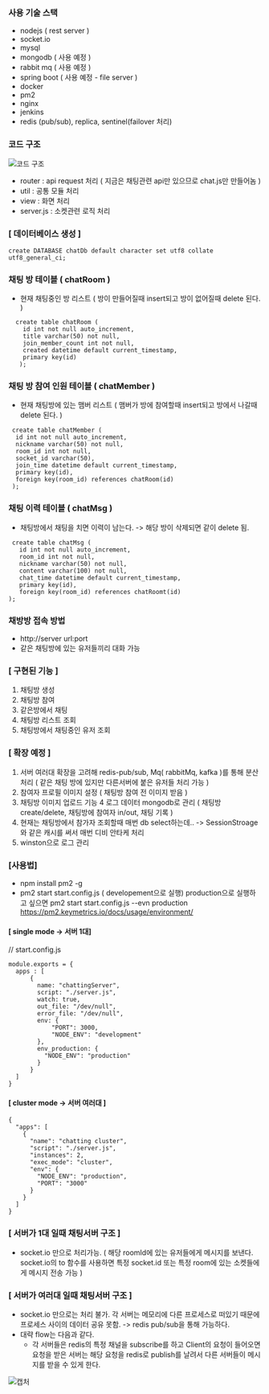  
 ### 사용 기술 스택
  - nodejs ( rest server )
  - socket.io
  - mysql
  - mongodb ( 사용 예정 )
  - rabbit mq ( 사용 예정 )
  - spring boot ( 사용 예정 - file server )
  - docker 
  - pm2
  - nginx
  - jenkins
  - redis (pub/sub), replica, sentinel(failover 처리) 

### 코드 구조
 
 ![코드 구조](https://user-images.githubusercontent.com/21052356/102683665-e80f5f00-4215-11eb-8f44-3582cfe335db.PNG)
 
 - router : api request 처리 ( 지금은 채팅관련 api만 있으므로 chat.js만 만들어놈 )
 - util : 공통 모듈 처리
 - view : 화면 처리
 - server.js : 소켓관련 로직 처리

 ### [ 데이터베이스 생성 ]
 ```
 create DATABASE chatDb default character set utf8 collate utf8_general_ci;
 ```
 
 ### 채팅 방 테이블 ( chatRoom )
  - 현재 채팅중인 방 리스트 ( 방이 만들어질때 insert되고 방이 없어질때 delete 된다. )
 ```
   create table chatRoom (
     id int not null auto_increment,
     title varchar(50) not null,
     join_member_count int not null,
     created datetime default current_timestamp,
     primary key(id)
    );
 ```
 
 ### 채팅 방 참여 인원 테이블 ( chatMember )
  - 현재 채팅방에 있는 맴버 리스트 ( 맴버가 방에 참여할때 insert되고 방에서 나갈때 delete 된다. )
  ```
   create table chatMember ( 
    id int not null auto_increment,
    nickname varchar(50) not null,
    room_id int not null,
    socket_id varchar(50),
    join_time datetime default current_timestamp,
    primary key(id),
    foreign key(room_id) references chatRoom(id)
   );
  ```
 
 ### 채팅 이력 테이블 ( chatMsg )
  - 채팅방에서 채팅을 치면 이력이 남는다. -> 해당 방이 삭제되면 같이 delete 됨.
 ```
  create table chatMsg (
    id int not null auto_increment,
    room_id int not null,
    nickname varchar(50) not null,
    content varchar(100) not null,
    chat_time datetime default current_timestamp,
    primary key(id),
    foreign key(room_id) references chatRoomt(id)
 );
 ```

 
 ### 채방방 접속 방법
 - http://server url:port
 - 같은 채팅방에 있는 유저들끼리 대화 가능

### [ 구현된 기능 ]
 1. 채팅방 생성
 2. 채팅방 참여
 3. 같은방에서 채팅
 4. 채팅방 리스트 조회
 5. 채팅방에서 채팅중인 유저 조회
 
 
### [ 확장 예정 ]
 1. 서버 여러대 확장을 고려해 redis-pub/sub, Mq( rabbitMq, kafka )를 통해 분산처리 ( 같은 채팅 방에 있지만 다른서버에 붙은 유저들 처리 가능 )
 2. 참여자 프로필 이미지 설정 ( 채팅방 참여 전 이미지 받음 )
 3. 채팅방 이미지 업로드 기능
 4 로그 데이터 mongodb로 관리 ( 채팅방 create/delete,  채팅방에 참여자 in/out, 채팅 기록 )
 5. 현재는 채팅방에서 참가자 조회할때 매번 db select하는데.. ->  SessionStroage와 같은 캐시를 써서 매번 디비 안타케 처리
 6. winston으로 로그 관리
 
 
### [사용법]
 - npm install pm2 -g
 - pm2 start start.config.js  ( developement으로 실행)  production으로 실행하고 싶으면 pm2 start start.config.js --evn production
 https://pm2.keymetrics.io/docs/usage/environment/
 
 #### [ single mode -> 서버 1대]
 // start.config.js
  ```
  module.exports = {
    apps : [
        {
          name: "chattingServer",
          script: "./server.js",
          watch: true,
          out_file: "/dev/null",
          error_file: "/dev/null",
          env: {
              "PORT": 3000,
              "NODE_ENV": "development"
          },
          env_production: {
            "NODE_ENV": "production"
          }
        }
    ]
  }
  ```
  
  #### [ cluster mode -> 서버 여러대 ]
  ```
  {
    "apps": [
      {
        "name": "chatting cluster",
        "script": "./server.js",
        "instances": 2,
        "exec_mode": "cluster",
        "env": {
          "NODE_ENV": "production",
          "PORT": "3000"
        }
      }
    ]
  } 
  
  ```
  
 ### [ 서버가 1대 일때 채팅서버 구조 ]
  - socket.io 만으로 처리가능. ( 해당 roomId에 있는 유저들에게 메시지를 보낸다. socket.io의 to 함수를 사용하면 특정 socket.id 또는 특정 room에 있는 소켓들에게 메시지 전송 가능 )
 
 ### [ 서버가 여러대 일때 채팅서버 구조 ]
  - socket.io 만으로는 처리 불가.  각 서버는 메모리에 다른 프로세스로 떠있기 때문에 프로세스 사이의 데이터 공유 못함.  -> redis pub/sub을 통해 가능하다.
  - 대략 flow는 다음과 같다.
    - 각 서버들은 redis의 특정 채널을 subscribe를 하고 Client의 요청이 들어오면 요청을 받은 서버는 해당 요청을 redis로 publish를 날려서 다른 서버들이 메시지를 받을 수 있게 한다.
  
![캡처](https://user-images.githubusercontent.com/21052356/102793419-37f44e80-43ed-11eb-8283-7e4ed5e90727.png)
